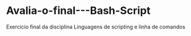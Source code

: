 # Avalia-o-final---Bash-Script
Exercicio final da disciplina Linguagens de scripting e linha de comandos
